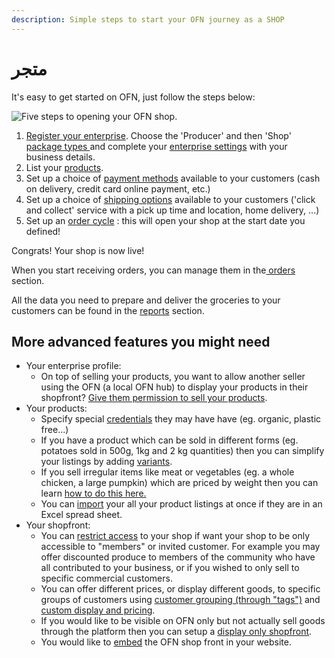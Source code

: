 ```yaml
---
description: Simple steps to start your OFN journey as a SHOP
---
```


# متجر

It's easy to get started on OFN, just follow the steps below:

![Five steps to opening your OFN shop.](../.gitbook/assets/set-up-in-5-steps-draft.png)

1. [Register your enterprise](../basic-features/register-and-create-your-profile.md).  Choose the 'Producer' and then 'Shop' [package types ](../basic-features/enterprise-profile/package-types.md)and complete your [enterprise settings](../basic-features/enterprise-profile/enterprise-settings.md) with your business details.
2. List your [products](../basic-features/products-1/products.md).
3. Set up a choice of [payment methods](../basic-features/shopfront/payment-methods.md) available to your customers  \(cash on delivery, credit card online payment, etc.\)
4. Set up a choice of [shipping options](../basic-features/shopfront/shipping-methods.md) available to your customers  \('click and collect' service with a pick up time and location, home delivery, ...\)
5. Set up an [order cycle](../basic-features/shopfront/order-cycle/order-cycles-for-producers.md) : this will open your shop at the start date you defined!

Congrats! Your shop is now live!

When you start receiving orders, you can manage them in the[ orders](../basic-features/orders/) section.

All the data you need to prepare and deliver the groceries to your customers can be found in the [reports](../basic-features/reports.md) section.

## More advanced features you might need

* Your enterprise profile:
  * On top of selling your products, you want to allow another seller using the OFN \(a local OFN hub\) to display your products in their shopfront? [Give them permission to sell your products](../basic-features/enterprise-profile/create-or-connect-with-your-supplying-producers.md).
* Your products: 
  * Specify special [credentials](../basic-features/products-1/product-properties.md) they may have have \(eg. organic, plastic free...\)
  * If you have a product which can be sold in different forms \(eg. potatoes sold in 500g, 1kg and 2 kg quantities\) then you can simplify your listings by adding [variants](../basic-features/products-1/product-variants.md).
  * If you sell irregular items like meat or vegetables \(eg. a whole chicken, a large pumpkin\) which are priced by weight then you can learn [how to do this here.](../basic-features/products-1/pricing-irregular-items-kg.md)
  * You can [import](../basic-features/products-1/product-and-inventory-import.md#1-import-new-products) your all your product listings at once if they are in an Excel spread sheet.
* Your shopfront:
  * You can [restrict access](../basic-features/shopfront/private-shopfront.md) to your shop if want your shop to be only accessible to "members" or invited customer.   For example you may offer discounted produce to members of the community who have all contributed to your business, or if you wished to only sell to specific commercial customers.
  * You can offer different prices, or display different goods, to specific groups of customers using [customer grouping \(through "tags"\)](../basic-features/shopfront/customer-management-and-conditional-displays-prices/tags-and-tag-rules.md) and [custom display and pricing](../basic-features/shopfront/customer-management-and-conditional-displays-prices/).
  * If you would like to be visible on OFN only but not actually sell goods through the platform then you can setup a [display only shopfront](../basic-features/shopfront/display-only-order-cycles.md).
  * You would like to [embed](producer-shop-quick-setup-guide.md) the OFN shop front in your website.

